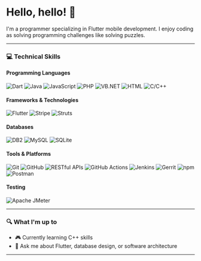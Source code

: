 # Hello, hello! 👋

I'm a programmer specializing in Flutter mobile development. I enjoy coding as solving programming challenges like solving puzzles.

---

### 💻 Technical Skills

#### Programming Languages
![Dart](https://img.shields.io/badge/-Dart-0175C2?style=flat-square&logo=dart&logoColor=white)
![Java](https://img.shields.io/badge/-Java-007396?style=flat-square&logo=java&logoColor=white)
![JavaScript](https://img.shields.io/badge/-JavaScript-F7DF1E?style=flat-square&logo=javascript&logoColor=black)
![PHP](https://img.shields.io/badge/-PHP-777BB4?style=flat-square&logo=php&logoColor=white)
![VB.NET](https://img.shields.io/badge/-VB.NET-512BD4?style=flat-square&logo=dotnet&logoColor=white)
![HTML](https://img.shields.io/badge/-HTML-E34F26?style=flat-square&logo=html5&logoColor=white)
![C/C++](https://img.shields.io/badge/-C/C++-00599C?style=flat-square&logo=c%2B%2B&logoColor=white) 

#### Frameworks & Technologies
![Flutter](https://img.shields.io/badge/-Flutter-02569B?style=flat-square&logo=flutter&logoColor=white)
![Stripe](https://img.shields.io/badge/-Stripe-008CDD?style=flat-square&logo=stripe&logoColor=white)
![Struts](https://img.shields.io/badge/-Struts-D22128?style=flat-square&logo=apache&logoColor=white)

#### Databases
![DB2](https://img.shields.io/badge/-IBM%20Db2-054ADA?style=flat-square&logo=ibm&logoColor=white)
![MySQL](https://img.shields.io/badge/-MySQL-4479A1?style=flat-square&logo=mysql&logoColor=white)
![SQLite](https://img.shields.io/badge/-SQLite-003B57?style=flat-square&logo=sqlite&logoColor=white)

#### Tools & Platforms
![Git](https://img.shields.io/badge/-Git-F05032?style=flat-square&logo=git&logoColor=white)
![GitHub](https://img.shields.io/badge/-GitHub-181717?style=flat-square&logo=github&logoColor=white)
![RESTful APIs](https://img.shields.io/badge/-RESTful%20APIs-FF6C37?style=flat-square&logo=postman&logoColor=white)
![GitHub Actions](https://img.shields.io/badge/-GitHub%20Actions-2088FF?style=flat-square&logo=github-actions&logoColor=white)
![Jenkins](https://img.shields.io/badge/-Jenkins-D24939?style=flat-square&logo=jenkins&logoColor=white)
![Gerrit](https://img.shields.io/badge/-Gerrit-EEEEEE?style=flat-square&logo=gerrit&logoColor=black)
![npm](https://img.shields.io/badge/-npm-CB3837?style=flat-square&logo=npm&logoColor=white)
![Postman](https://img.shields.io/badge/-Postman-FF6C37?style=flat-square&logo=postman&logoColor=white)

#### Testing
![Apache JMeter](https://img.shields.io/badge/-Apache%20JMeter-D22128?style=flat-square&logo=apache&logoColor=white)

---

### 🔍 What I'm up to

- 🎮 Currently learning C++ skills
- 💬 Ask me about Flutter, database design, or software architecture

---
